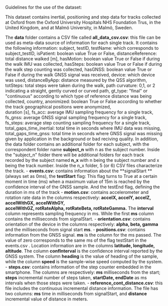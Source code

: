 Guidelines for the use of the dataset: 

This dataset contains inertial, positioning and step data for tracks collected at Oxford from the Oxford University Hospitals NHS Foundation Trus, 
in the United Kingdom, and at Malmö University, in Malmö, Sweden. 

The **data** folder contains a CSV file called 
    **all_data_csv.csv**: this file can be used as meta-data source of information for each single track. It contains the following information: 
       subject, testID, testName: which corresponds to subject_testID, isPatient: boolean value True or False, distanceReference: total distance walked [m], 
  	    hasMotion: boolean value True or False if during the walk IMU was collected, hasSteps: boolean value True or False if during the walk step counting was collected, 
  	    hasGNSS: boolean value True or False if during the walk GNSS signal was received, device: which device was used,	distanceByApp: distance measured by the QSS algorithm,
       totSteps: total steps were taken during the walk, path curvature: 0,1, or 2 indicating a straight, gently curved or curved path, gt_type: "final" or "continuous" according to 
       which type of reference distance was being collected, country, anonimized: boolean True or False according to whether the track geographical positions were anonymized,	
       duration [s],	fs_acc: average IMU sampling frequency for a single track,	fs_gnss: average GNSS signal sampling frequency for a single track,	fs_steps: average step counting
       sampling frequency for a single track, total_gaps_time_inertial: total time in seconds where IMU data was missing, total_gaps_time_gnss: total time in seconds 
       where GNSS signal was missing given by application in the background or bad reciving quality.
    In addition, the data folder contains an additional folder for each subject, with the correspondent folder name 
    **subject_n** with n as the subject number. Inside the "subject_n" folder there will be additional folders for each track recorded by the subject named 
        **n_x** with n being the subject number and x being the track number. Inside the n_x folder, 5 (or 6) CSV files characterize the track. 
            - **events.csv**: contains information about the **signalStart **(always set as 0ms), the **testStart** flag: 
            This flag turns to True at a certain moment in time (ms) when a maximum value of 15m is reached by the confidence interval of the GNSS sample. 
            And the testEnd flag, defining the duration in ms of the track
            - **motion.csv**: contains accelerometer and rotation rate data in the columns respectively: **accelX, accelY,	accelZ,	accelWithGX,	accelWithGY,	
            accelWithGZ,	rotRateAlpha,	rotRateBeta,	rotRateGamma.** The **interval** column represents sampling frequency in ms. While the first **ms** column 
            contains the milliseconds from signalStart.
            - **orientation.csv**: contains orientation of the device in the columns respectively: **alpha, beta, gamma** and the milliseconds from signal start **ms**. 
            - **positions.csv**: contains information from the GNSS signal. **ms** is the column for the ms passed. 
              The value of zero corresponds to the same ms of the flag testStart in the events.csv . 
              Location information are in the columns **latitude, longitude, altitude**. The column **confInterval** is the confidence interval reported by the GNSS system. 
              The column **heading** is the value of heading of the sample, while the column **speed** is the sample-wise speed computed by the system.
            - **steps.csv**: contains information of the step counter embedded in the smartphone. The columns are respectively: **ms** milliseconds from the start; 
              **steps**	incremental number of steps taken, **startDate,	endDate** as ms intervals when those steps were taken.
            - **reference_cont_distance.csv**: this file includes the continuous incremental distance information. The file has two columns: **ms** time in milliseconds 
              from signalStart, and **distance** incremental value of distance in meters. 
        
          
    

